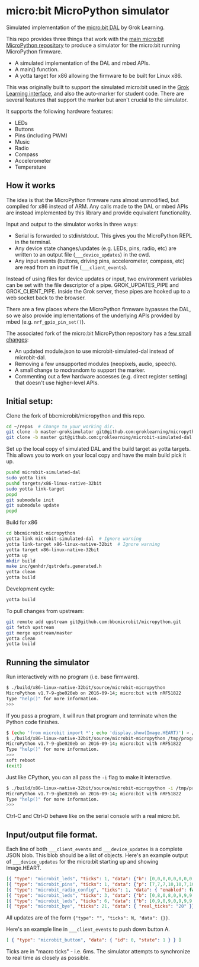 # micro:bit MicroPython simulator
Simulated implementation of the [micro:bit DAL](https://github.com/lancaster-university/microbit-dal/) by Grok Learning.

This repo provides three things that work with the [main micro:bit MicroPython repository](https://github.com/bbcmicrobit/micropython) to produce a simulator for the micro:bit running MicroPython firmware.
 - A simulated implementation of the DAL and mbed APIs.
 - A main() function.
 - A yotta target for x86 allowing the firmware to be built for Linux x86.

This was originally built to support the simulated micro:bit used in the [Grok Learning interface](https://groklearning.com/microbit), and also the auto-marker for student code. There are several features that support the marker but aren't crucial to the simulator.

It supports the following hardware features:
 - LEDs
 - Buttons
 - Pins (including PWM)
 - Music
 - Radio
 - Compass
 - Accelerometer
 - Temperature

## How it works
 
The idea is that the MicroPython firmware runs almost unmodified, but compiled for x86 instead of ARM. Any calls made to the DAL or mbed APIs are instead implemented by this library and provide equivalent functionality.

Input and output to the simulator works in three ways:
 - Serial is forwarded to stdin/stdout. This gives you the MicroPython REPL in the terminal.
 - Any device state changes/updates (e.g. LEDs, pins, radio, etc) are written to an output file (`___device_updates`) in the cwd.
 - Any input events (buttons, driving pins, accelerometer, compass, etc) are read from an input file (`___client_events`).

Instead of using files for device updates or input, two environment variables can be set with the file descriptor of a pipe. GROK_UPDATES_PIPE and GROK_CLIENT_PIPE. Inside the Grok server, these pipes are hooked up to a web socket back to the browser.

There are a few places where the MicroPython firmware bypasses the DAL, so we also provide implementations of the underlying APIs provided by mbed (e.g. `nrf_gpio_pin_set()`).

The associated fork of the micro:bit MicroPython repository has a [few small changes](https://github.com/groklearning/micropython/compare/master...groklearning:master-groksimulator):
 - An updated module.json to use microbit-simulated-dal instead of microbit-dal.
 - Removing a few unsupported modules (neopixels, audio, speech).
 - A small change to modrandom to support the marker.
 - Commenting out a few hardware accesses (e.g. direct register setting) that doesn't use higher-level APIs.

## Initial setup:
Clone the fork of bbcmicrobit/micropython and this repo.
```bash
cd ~/repos  # Change to your working dir.
git clone -b master-groksimulator git@github.com:groklearning/micropython.git bbcmicrobit-micropython
git clone -b master git@github.com:groklearning/microbit-simulated-dal.git
```

Set up the local copy of simulated DAL and the build target as yotta targets. This allows you to work on your local copy and have the main build pick it up.
```bash
pushd microbit-simulated-dal
sudo yotta link
pushd targets/x86-linux-native-32bit
sudo yotta link-target
popd
git submodule init
git submodule update
popd
```

Build for x86
```bash
cd bbcmicrobit-micropython
yotta link microbit-simulated-dal  # Ignore warning
yotta link-target x86-linux-native-32bit  # Ignore warning
yotta target x86-linux-native-32bit
yotta up
mkdir build
make inc/genhdr/qstrdefs.generated.h
yotta clean
yotta build
```

Development cycle:
```bash
yotta build
```

To pull changes from upstream:
```bash
git remote add upstream git@github.com:bbcmicrobit/micropython.git
git fetch upstream
git merge upstream/master
yotta clean
yotta build
```

## Running the simulator
Run interactively with no program (i.e. base firmware).
```bash
$ ./build/x86-linux-native-32bit/source/microbit-micropython 
MicroPython v1.7-9-gbe020eb on 2016-09-14; micro:bit with nRF51822
Type "help()" for more information.
>>> 
```

If you pass a program, it will run that program and terminate when the Python code finishes.
```bash
$ (echo 'from microbit import *'; echo 'display.show(Image.HEART)') > /tmp/program.py
$ ./build/x86-linux-native-32bit/source/microbit-micropython /tmp/program.py
MicroPython v1.7-9-gbe020eb on 2016-09-14; micro:bit with nRF51822
Type "help()" for more information.
>>>
soft reboot
(exit)
```

Just like CPython, you can all pass the `-i` flag to make it interactive.
```bash
$ ./build/x86-linux-native-32bit/source/microbit-micropython -i /tmp/program.py 
MicroPython v1.7-9-gbe020eb on 2016-09-14; micro:bit with nRF51822
Type "help()" for more information.
>>> 
```

Ctrl-C and Ctrl-D behave like on the serial console with a real micro:bit.

## Input/output file format.
Each line of both `___client_events` and `___device_updates` is a complete JSON blob. This blob should be a list of objects. Here's an example output of `___device_updates` for the micro:bit starting up and showing Image.HEART.

```json
[{ "type": "microbit_leds", "ticks": 1, "data": {"b": [0,0,0,0,0,0,0,0,0,0,0,0,0,0,0,0,0,0,0,0,0,0,0,0,0]}}]
[{ "type": "microbit_pins", "ticks": 1, "data": {"p": [7,7,7,10,10,7,10,10,7,10,10,7,7,7,7,7,7,1,1,7,7,0,0], "pwmd": [0,0,0,0,0,0,0,0,0,0,0,0,0,0,0,0,0,0,0,0,0,0,0], "pwmp": [0,0,0,0,0,0,0,0,0,0,0,0,0,0,0,0,0,0,0,0,0,0,0]}}]
[{ "type": "microbit_radio_config", "ticks": 1, "data": { "enabled": false, "channel": 7, "base": 1969383796, "prefix": 0, "data_rate": 1 }}]
[{ "type": "microbit_leds", "ticks": 3, "data": {"b": [0,8,0,8,0,9,9,9,9,9,8,0,8,9,8,0,0,0,0,0,0,0,9,0,0]}}]
[{ "type": "microbit_leds", "ticks": 6, "data": {"b": [0,9,0,9,0,9,9,9,9,9,9,9,9,9,9,0,9,9,9,0,0,0,9,0,0]}}]
[{ "type": "microbit_bye", "ticks": 21, "data": { "real_ticks": "20" }}]
```

All updates are of the form `{"type": "", "ticks": N, "data": {}}`.

Here's an example line in `___client_events` to push down button A.

```json
[ { "type": "microbit_button", "data": { "id": 0, "state": 1 } } ]
```

Ticks are in "macro ticks" - i.e. 6ms. The simulator attempts to synchronize to real time as closely as possible.
